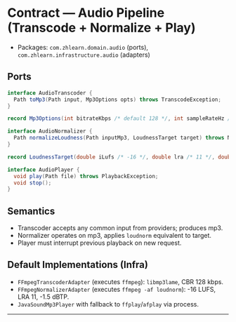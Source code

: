 # Contract — Audio Pipeline (Transcode + Normalize + Play)

- Packages: `com.zhlearn.domain.audio` (ports), `com.zhlearn.infrastructure.audio` (adapters)

## Ports
```java
interface AudioTranscoder {
  Path toMp3(Path input, Mp3Options opts) throws TranscodeException;
}

record Mp3Options(int bitrateKbps /* default 128 */, int sampleRateHz /* 44100 or preserve */, boolean monoPreferred) {}

interface AudioNormalizer {
  Path normalizeLoudness(Path inputMp3, LoudnessTarget target) throws NormalizeException;
}

record LoudnessTarget(double iLufs /* -16 */, double lra /* 11 */, double truePeakDb /* -1.5 */) {}

interface AudioPlayer {
  void play(Path file) throws PlaybackException;
  void stop();
}
```

## Semantics
- Transcoder accepts any common input from providers; produces mp3.
- Normalizer operates on mp3, applies `loudnorm` equivalent to target.
- Player must interrupt previous playback on new request.

## Default Implementations (Infra)
- `FFmpegTranscoderAdapter` (executes `ffmpeg`): `libmp3lame`, CBR 128 kbps.
- `FFmpegNormalizerAdapter` (executes `ffmpeg -af loudnorm`): -16 LUFS, LRA 11, -1.5 dBTP.
- `JavaSoundMp3Player` with fallback to `ffplay`/`afplay` via process.

---
